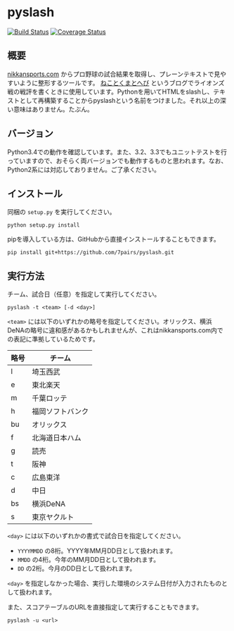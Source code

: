 # pyslash

[![Build Status](https://travis-ci.org/7pairs/pyslash.svg?branch=master)](https://travis-ci.org/7pairs/pyslash)
[![Coverage Status](https://img.shields.io/coveralls/7pairs/pyslash.svg)](https://coveralls.io/r/7pairs/pyslash?branch=master)

## 概要

[nikkansports.com](http://www.nikkansports.com/) からプロ野球の試合結果を取得し、プレーンテキストで見やすいように整形するツールです。 [ねことくまとへび](http://seven-pairs.hatenablog.jp/) というブログでライオンズ戦の戦評を書くときに使用しています。Pythonを用いてHTMLをslashし、テキストとして再構築することからpyslashという名前をつけました。それ以上の深い意味はありません。たぶん。

## バージョン

Python3.4での動作を確認しています。また、3.2、3.3でもユニットテストを行っていますので、おそらく両バージョンでも動作するものと思われます。なお、Python2系には対応しておりません。ご了承ください。

## インストール

同梱の `setup.py` を実行してください。

```
python setup.py install
```

pipを導入している方は、GitHubから直接インストールすることもできます。

```
pip install git+https://github.com/7pairs/pyslash.git
```

## 実行方法

チーム、試合日（任意）を指定して実行してください。

```
pyslash -t <team> [-d <day>]
```

`<team>` には以下のいずれかの略号を指定してください。オリックス、横浜DeNAの略号に違和感があるかもしれませんが、これはnikkansports.com内での表記に準拠しているためです。

|略号|チーム|
|---|---|
|l|埼玉西武|
|e|東北楽天|
|m|千葉ロッテ|
|h|福岡ソフトバンク|
|bu|オリックス|
|f|北海道日本ハム|
|g|読売|
|t|阪神|
|c|広島東洋|
|d|中日|
|bs|横浜DeNA|
|s|東京ヤクルト|

`<day>` には以下のいずれかの書式で試合日を指定してください。

* `YYYYMMDD` の8桁。YYYY年MM月DD日として扱われます。
* `MMDD` の4桁。今年のMM月DD日として扱われます。
* `DD` の2桁。今月のDD日として扱われます。

`<day>` を指定しなかった場合、実行した環境のシステム日付が入力されたものとして扱われます。

また、スコアテーブルのURLを直接指定して実行することもできます。

```
pyslash -u <url>
```
